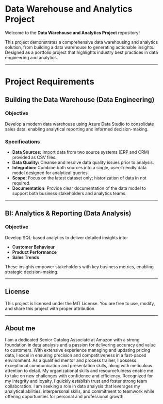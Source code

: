 # **Data Warehouse and Analytics Project**

Welcome to the **Data Warehouse and Analytics Project** repository! 

This project demonstrates a comprehensive data warehousing and analytics solution, from building a data warehouse to generating actionable insights. Designed as a portfolio project that highlights industry best practices in data engineering and analytics.

---

# Project Requirements

## Building the Data Warehouse (Data Engineering)

### Objective

Develop a modern data warehouse using Azure Data Studio to consolidate sales data, enabling analytical reporting and informed decision-making.

### Specifications

- **Data Sources:** Import data from two source systems (ERP and CRM) provided as CSV files.
- **Data Quality:** Cleanse and resolve data quality issues prior to analysis.
- **Integration:** Combine both sources into a single, user-friendly data model designed for analytical queries.
- **Scope:** Focus on the latest dataset only; historization of data in not required.
- **Documentation:** Provide clear documentation of the data model to support both business stakeholders and analytics teams.

---

## BI: Analytics & Reporting (Data Analysis)

### Objective

Develop SQL-based analytics to deliver detailed insights into:

- **Customer Behaviour**
- **Product Performance**
- **Sales Trends**

These insights empower stakeholders with key business metrics, enabling strategic decision-making.

---

## License

This project is licensed under the MIT License. You are free to use, modify, and share this project with proper attribution.

---

## About me

I am a dedicated Senior Catalog Associate at Amazon with a strong foundation in data analysis and a passion for delivering accuracy and value to customers. With extensive experience managing and updating pricing data, I excel in ensuring precision and competitiveness in a fast-paced environment. As a qualified mentor and process trainer, I possess exceptional communication and presentation skills, along with meticulous attention to detail. My organizational skills and resourcefulness enable me to take on new challenges with confidence and efficiency. Recognized for my integrity and loyalty, I quickly establish trust and foster strong team collaboration. I am seeking a role in data analysis that leverages my analytical abilities, interpersonal skills, and commitment to teamwork while offering opportunities for personal and professional growth.
